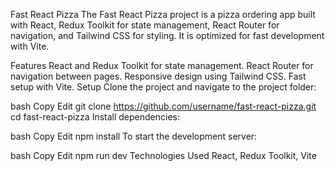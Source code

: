 Fast React Pizza
The Fast React Pizza project is a pizza ordering app built with React, Redux Toolkit for state management, React Router for navigation, and Tailwind CSS for styling. It is optimized for fast development with Vite.

Features
React and Redux Toolkit for state management.
React Router for navigation between pages.
Responsive design using Tailwind CSS.
Fast setup with Vite.
Setup
Clone the project and navigate to the project folder:

bash
Copy
Edit
git clone https://github.com/username/fast-react-pizza.git
cd fast-react-pizza
Install dependencies:

bash
Copy
Edit
npm install
To start the development server:

bash
Copy
Edit
npm run dev
Technologies Used
React, Redux Toolkit, Vite
